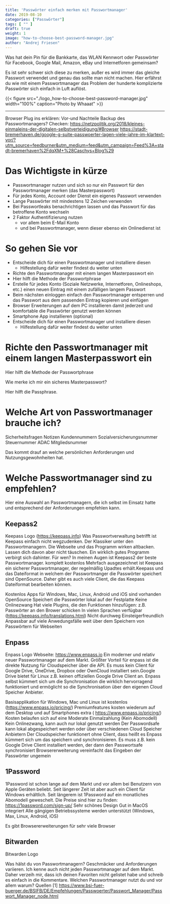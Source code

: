 ```yaml
---
title: 'Passwörter einfach merken mit Passwortmanager'
date: 2019-08-10
categories: ["Passwörter"]
tags: [ "" ]
draft: true
weight: 1
image: "how-to-choose-best-password-manager.jpg"
author: "Andrej Friesen"
---
```

Was hat dein Pin für die Bankkarte, das WLAN Kennwort oder Passwörter für Facebook, Google Mail, Amazon, eBay und Internetforen gemeinsam?

Es ist sehr schwer sich diese zu merken, außer es wird immer das gleiche Passwort verwendet und genau das sollte man nicht machen. Hier erfährst du wie mit einem Passwortmanager das Problem der hunderte komplizierte Passwörter sich einfach in Luft auflöst.

{{< figure src="./logo_how-to-choose-best-password-manager.jpg" width="100%" caption="Photo by Whaaat" >}}

---

<!--more-->

Browser Plug ins erklären: Vor-und Nachteile
Backup des Passwortmanagers?
Checken:
https://netzpolitik.org/2018/kleines-einmaleins-der-digitalen-selbstverteidigung/#Browser
https://stadt-bremerhaven.de/google-g-suite-passwoerter-lagen-viele-jahre-im-klartext-vor/?utm_source=feedburner&utm_medium=feed&utm_campaign=Feed%3A+stadt-bremerhaven%2FdqXM+%28Caschys+Blog%29

# Das Wichtigste in kürze

* Passwortmanager nutzen und sich so nur ein Passwort für den Passwortmanager merken (das Masterpasswort)
* Für jedes Konto, Account oder Dienst ein eigenes Passwort verwenden
* Lange Passwörter mit mindestens 12 Zeichen verwenden
* Bei Passwortleaks benachrichtigen lassen und das Passwort für das betroffene Konto wechseln
* 2 Faktor Authentifizierung nutzen
  * vor allem beim E-Mail Konto
  * und bei Passwortmanager, wenn dieser ebenso ein Onlinedienst ist

# So gehen Sie vor

* Entscheide dich für einen Passwortmanager und installiere diesen
    * Hilfestellung dafür weiter findest du weiter unten
* Richte den Passwortmanager mit einem langen Masterpasswort ein
* Hier hilft die Methode der Passwortphrase
* Erstelle für jedes Konto (Soziale Netzwerke, Internetforen, Onlineshops, etc.) einen neuen Eintrag mit einem zufälligen langem Passwort
* Beim nächsten einloggen einfach den Passwortmanager entsperren und das Passwort aus dem passenden Eintrag kopieren und einfügen
* Browser Erweiterungen auf dem PC installieren damit jederzeit und komfortable die Passwörter genutzt werden können
* Smartphone App installieren (optional)
* Entscheide dich für einen Passwortmanager und installiere diesen
    * Hilfestellung dafür weiter findest du weiter unten


# Richte den Passwortmanager mit einem langen Masterpasswort ein
 
Hier hilft die Methode der Passwortphrase



Wie merke ich mir ein sicheres Masterpasswort?

Hier hilft die Passphrase.

# Welche Art von Passwortmanager brauche ich?

Sicherheitsfragen
Notizen
Kundennummern
Sozialversicherungsnummer
Steuernummer
ADAC Mitgliedsnummer


Das kommt drauf an welche persönlichen Anforderungen und Nutzungsgewohnheiten hat.

# Welche Passwortmanager sind zu empfehlen?

Hier eine Auswahl an Passwortmanagern, die ich selbst im Einsatz hatte und entsprechend der Anforderungen empfehlen kann.

## Keepass2
Keepass Logo (https://keepass.info)
Was Passwortverwaltung betrifft ist Keepass einfach nicht wegzudenken.
Der Klassiker unter den Passwortmanagern. Die Webseite und das Programm wirken altbacken. Lassen dich davon aber nicht täuschen. Ein wirklich gutes Programm verbirgt sich dahinter.
Für wen?
In meinen Augen ist Keepass2 der beste Passwortmanager.
komplett kostenlos
Mehrfach ausgezeichnet ist Keepass ein sicherer Passwortmanager, der regelmäßig Upadtes erhält.Keepass und das Dateiformat in welchem der Passwortmanger die Passwörter speichert sind OpenSource. Daher gibt es auch viele Client, die das Keepass Dateiformat bearbeiten können.






Kostenlos
Apps für Windows, Mac, Linux, Android und iOS sind vorhanden
OpenSource
Speichert die Passwörter lokal auf der Festplatte
Keine Onlinezwang
Hat viele Plugins, die den Funktionen hinzufügen: z.B. Passwörter an den Brower schicken
In vielen Sprachen verfügbar (https://keepass.info/translations.html)
Nicht durchweg Einsteigerfreundlich
Anpassbar auf viele Anwedungsfälle weit über dem Speichern von Passwörtern für Webseiten

## Enpass

Enpass Logo
Webseite: https://www.enpass.io
Ein moderner und relativ neuer Passwortmanager auf dem Markt.
Größter Vorteil für enpass ist die direkte Nutzung für Cloudspeicher über die API. Es muss kein Client für Google Drive, OneDrive, Dropbox oder OwnCloud installiert sein.Google Drive bietet für Linux z.B. keinen offiziellen Google Drive Client an. Enpass selbst kümmert sich um die Synchronisation die wirklich hervorragend funktioniert und ermöglicht so die Synchronisation über den eigenen Cloud Speicher Anbieter.





Basisapplikation für Windows, Mac und Linux ist kostenlos (https://www.enpass.io/pricing/)
Premiumfeatures kosten wiederum auf dem Desktop und auf Smartphones extra ( https://www.enpass.io/pricing/)
Kosten belaufen sich auf eine Moderate Einmalzahlung (Kein Abomodell)
Kein Onlinezwang, kann auch nur lokal genutzt werden
Der Passwordsafe kann lokal abgespeichert werden oder über verschiedenen Cloud Speicher Anbietern
Der Cloudspeicher funktionert ohne Client, dass heißt es Enpass kümmert sich um das speichern und synchronisieren. Es muss z.B. kein Google Drive Client installiert werden, der dann den Passwortsafe synchronisiert
Browsererweiterung vereinfacht das Eingeben der Passwörter ungemein

## 1Password

1Password ist schon lange auf dem Markt und vor allem bei Benutzern von Apple Geräten beliebt. Seit längerer Zeit ist aber auch ein Client für Windows erhältlich.
Seit längerem ist 1Password auf ein monatliches Abomodell geweschelt. Die Preise sind hier zu finden:
https://1password.com/sign-up/
Sehr schönes Design
Gut in MacOS integriert
Alle gängigen Betriebssysteme werden unterstützt (Windows, Max, Linux, Android, iOS)


Es gibt Browsererweiterungen für sehr viele Browser










## Bitwarden

Bitwarden Logo






Was hälst du von Passwortmanagern?
Geschmäcker und Anforderungen variieren. Ich kenne auch nicht jeden Passwortmanager auf dem Markt. Daher verzeih mir, dass ich deinen Favoriten nicht gelistet habe und schreib es einfach in die Kommentare. Welchen Passwortmanager nutzt du und vor allem warum?
Quellen
[1] https://www.bsi-fuer-buerger.de/BSIFB/DE/Empfehlungen/Passwoerter/Passwort_Manager/Passwort_Manager_node.html
